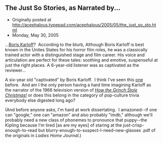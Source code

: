 ## The Just So Stories, as Narrated by...

 * Originally posted at http://acephalous.typepad.com/acephalous/2005/05/the_just_so_sto.html
 * Monday, May 30, 2005



...[Boris Karloff](http://www.amazon.com/exec/obidos/tg/detail/-/069452476X/qid=1117478037/sr=8-2/ref=sr\_8\_xs\_ap\_i2\_xgl14/102-9607103-5071311?v=glance&s=books&n=507846)?  According to the blurb, 
Although Boris Karloff is best known in the Unites States for his
horror film roles, he was a classically trained actor with a
distinguished stage and film career. His voice and articulation are
perfect for these tales: soothing and emotive, suspenseful at just the
right places. A 6-year-old listener was as captivated as the reviewer...

A six-year old "captivated" by Boris Karloff.  I think I've seen this [one](http://imdb.com/title/tt0031951/) before.  And am I the only person having a hard time imagining Karloff as the narrator of the 1966 television version of [_How the Grinch Stole Christmas!_](http://imdb.com/title/tt0060345/) or does this belong in the category of pop-culture trivia everybody else digested long ago?  

(And before anyone asks, I'm hard at work dissertating.  I amazoned--if one can "google," one can "amazon" and also probably "imdb," although we'll probably need a new class of phonemes to pronounce that puppy--the Kipling because I'm tired [as are my eyes] of staring at the just-crisp-enough-to-read but blurry-enough-to-suspect-I-need-new-glasses .pdf of the originals in _Ladies Home Journal_.)

		

